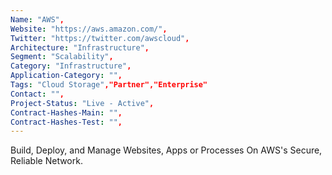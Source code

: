 ```yaml
--- 
Name: "AWS", 
Website: "https://aws.amazon.com/", 
Twitter: "https://twitter.com/awscloud", 
Architecture: "Infrastructure",
Segment: "Scalability",
Category: "Infrastructure",
Application-Category: "",
Tags: "Cloud Storage","Partner","Enterprise"
Contact: "",
Project-Status: "Live - Active",
Contract-Hashes-Main: "",
Contract-Hashes-Test: "",
--- 
```

<!--lang:en--> 
Build, Deploy, and Manage Websites, Apps or Processes On AWS's Secure, Reliable Network.
<!--lang:es--] 
Cree, implemente y administre sitios web, aplicaciones o procesos en la red segura y confiable de AWS.
<!--lang:de--] 
Erstellen, Bereitstellen und Verwalten von Websites, Apps oder Prozessen im sicheren, zuverlässigen Netzwerk von AWS.
<!--lang:fr--] 
Créez, déployez et gérez des sites Web, des applications ou des processus sur le réseau sécurisé et fiable d'AWS.
<!--lang:pl--] 
Twórz, wdrażaj i zarządzaj stronami internetowymi, aplikacjami lub procesami w bezpiecznej, niezawodnej sieci AWS.
<!--lang:uk--] 
Створюйте, розгортайте та керуйте веб-сайтами, програмами чи процесами в безпечній і надійній мережі AWS.
[!--lang:*--> 
